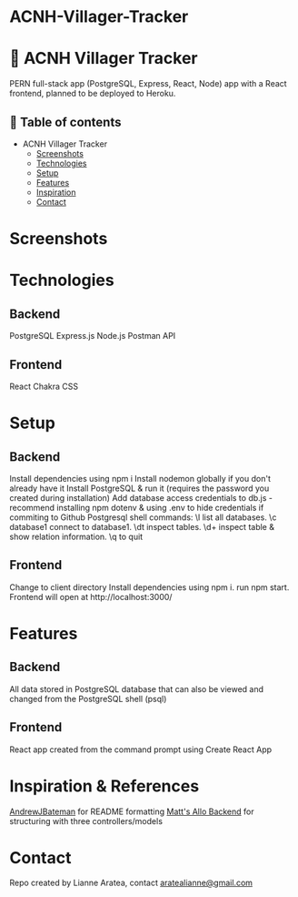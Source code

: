 # ACNH-Villager-Tracker

# 🍃 ACNH Villager Tracker 
PERN full-stack app (PostgreSQL, Express, React, Node) app with a React frontend, planned to be deployed to Heroku. 

## 📄 Table of contents
* ACNH Villager Tracker
  * [Screenshots](#screenshots)
  * [Technologies](#technologies)
  * [Setup](#setup)
  * [Features](#features)
  * [Inspiration](#inspiration)
  * [Contact](#contact)

# Screenshots

# Technologies
## Backend
PostgreSQL 
Express.js 
Node.js 
Postman API 

## Frontend
React 
Chakra CSS

# Setup
## Backend
Install dependencies using npm i
Install nodemon globally if you don't already have it
Install PostgreSQL & run it (requires the password you created during installation)
Add database access credentials to db.js - recommend installing npm dotenv & using .env to hide credentials if commiting to Github
Postgresql shell commands: \l list all databases. \c database1 connect to database1. \dt inspect tables. \d+ inspect table & show relation information. \q to quit


## Frontend
Change to client directory
Install dependencies using npm i.
run npm start. Frontend will open at http://localhost:3000/


# Features 

## Backend
All data stored in PostgreSQL database that can also be viewed and changed from the PostgreSQL shell (psql)

## Frontend
React app created from the command prompt using Create React App


# Inspiration & References
[AndrewJBateman](https://github.com/AndrewJBateman/pern-stack-todo) for README formatting
[Matt's Allo Backend](https://github.com/GonczarM/Allo-BackEnd) for structuring with three controllers/models


# Contact
Repo created by Lianne Aratea, contact aratealianne@gmail.com
